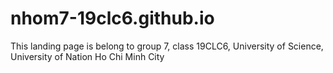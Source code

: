 # nhom7-19clc6.github.io
This landing page is belong to group 7, class 19CLC6, University of Science, University of Nation Ho Chi Minh City
